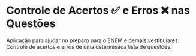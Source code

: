 # Controle de Acertos ✅ e Erros ❌ nas Questões 
Aplicação para ajudar no preparo para o ENEM e demais vestibulares: Controle de acertos e erros de uma determinada lista de questões.
